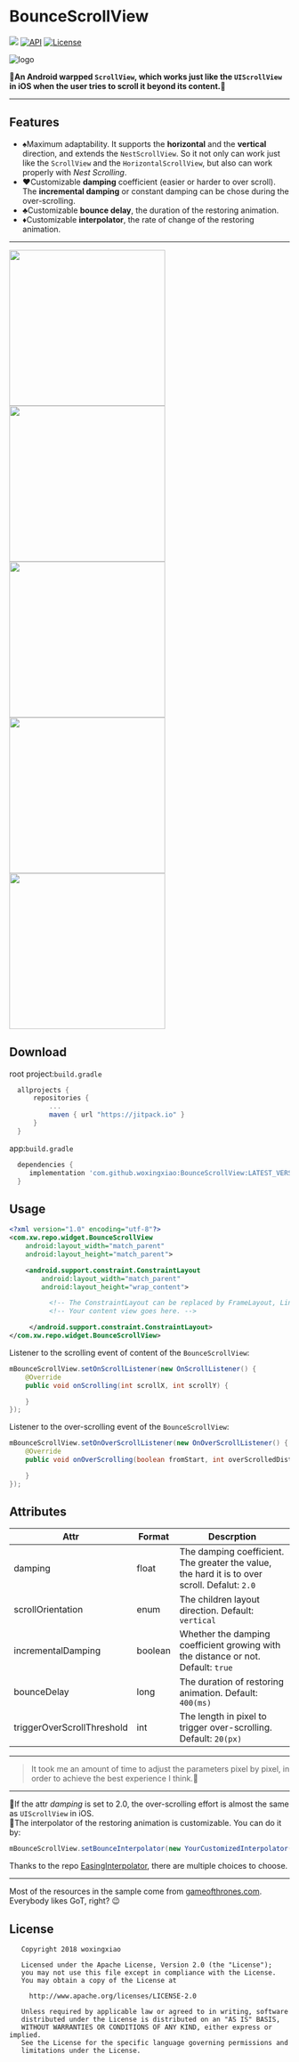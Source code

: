 # BounceScrollView
[![](https://jitpack.io/v/woxingxiao/BounceScrollView.svg)](https://jitpack.io/#woxingxiao/BounceScrollView)  [![API](https://img.shields.io/badge/API-14%2B-blue.svg?style=flat)](https://android-arsenal.com/api?level=14) [![License](http://img.shields.io/badge/License-Apache%202.0-brightgreen.svg?style=flat)](https://opensource.org/licenses/Apache-2.0)

![logo](https://github.com/woxingxiao/BounceScrollView/blob/master/app/src/main/res/mipmap-xxhdpi/ic_launcher.png)

:art:**An Android warpped `ScrollView`, which works just like the `UIScrollView` in iOS when the user tries to scroll it beyond its content.**:art:

****
## Features
- :spades:Maximum adaptability. It supports the **horizontal** and the **vertical** direction,  and extends the `NestScrollView`. So it not only can work just like the `ScrollView` and the `HorizontalScrollView`, but also can work properly with  *Nest Scrolling*.
- :hearts:Customizable **damping** coefficient (easier or harder to over scroll). The **incremental damping** or constant damping can be chose during the over-scrolling.
- :clubs:Customizable **bounce delay**, the duration of the restoring animation.
- :diamonds:Customizable **interpolator**, the rate of change of the restoring animation.
***
<p>
<img src="https://github.com/woxingxiao/BounceScrollView/blob/master/screenshot/demo1.gif" width="280"/> 
<img src="https://github.com/woxingxiao/BounceScrollView/blob/master/screenshot/demo2.gif" width="280"/> <img src="https://github.com/woxingxiao/BounceScrollView/blob/master/screenshot/demo3.gif" width="280"/> <img src="https://github.com/woxingxiao/BounceScrollView/blob/master/screenshot/demo4.gif" width="280"/> <img src="https://github.com/woxingxiao/BounceScrollView/blob/master/screenshot/demo5.gif" width="280"/>
</p>

## Download
root project:`build.gradle`
```groovy
  allprojects {
      repositories {
          ...
          maven { url "https://jitpack.io" }
      }
  }
```
app:`build.gradle`
```groovy
  dependencies {
     implementation 'com.github.woxingxiao:BounceScrollView:LATEST_VERSION'
  }
```

## Usage
```xml
<?xml version="1.0" encoding="utf-8"?>
<com.xw.repo.widget.BounceScrollView
    android:layout_width="match_parent"
    android:layout_height="match_parent">

    <android.support.constraint.ConstraintLayout
        android:layout_width="match_parent"
        android:layout_height="wrap_content">

          <!-- The ConstraintLayout can be replaced by FrameLayout, LinearLayout, etc. -->
          <!-- Your content view goes here. -->

     </android.support.constraint.ConstraintLayout>
</com.xw.repo.widget.BounceScrollView>
```
Listener to the scrolling event of content of the `BounceScrollView`:
```java
mBounceScrollView.setOnScrollListener(new OnScrollListener() {
    @Override
    public void onScrolling(int scrollX, int scrollY) {

    }
});
```
Listener to the over-scrolling event of the `BounceScrollView`:
```java
mBounceScrollView.setOnOverScrollListener(new OnOverScrollListener() {
    @Override
    public void onOverScrolling(boolean fromStart, int overScrolledDistance) {

    }
});
```
## Attributes
Attr|Format|Descrption
----|----|----
damping|float|The damping coefficient. The greater the value, the hard it is to over scroll. Defalut: `2.0`
scrollOrientation|enum|The children layout direction. Default: `vertical`
incrementalDamping|boolean|Whether the damping coefficient growing with the distance or not. Default: `true`
bounceDelay|long|The duration of restoring animation. Default: `400(ms)`
triggerOverScrollThreshold|int|The length in pixel to trigger over-scrolling. Default: `20(px)`
***
>It took me an amount of time to adjust the parameters pixel by pixel, in order to achieve the best experience I think.:beers:
***
:cake:If the attr *damping* is set to 2.0, the over-scrolling effort is almost the same as `UIScrollView` in iOS.  
:cake:The  interpolator of the restoring animation is customizable. You can do it by:

```java
mBounceScrollView.setBounceInterpolator(new YourCustomizedInterpolator());
```
Thanks to the repo [EasingInterpolator](https://github.com/MasayukiSuda/EasingInterpolator), there are multiple choices to choose.
***
Most of the resources in the sample come from [gameofthrones.com](http://www.gameofthrones.com). Everybody likes GoT, right? :wink:

## License
```
   Copyright 2018 woxingxiao

   Licensed under the Apache License, Version 2.0 (the "License");
   you may not use this file except in compliance with the License.
   You may obtain a copy of the License at

     http://www.apache.org/licenses/LICENSE-2.0

   Unless required by applicable law or agreed to in writing, software
   distributed under the License is distributed on an "AS IS" BASIS,
   WITHOUT WARRANTIES OR CONDITIONS OF ANY KIND, either express or implied.
   See the License for the specific language governing permissions and
   limitations under the License.
```
